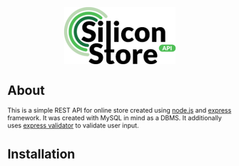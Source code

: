 <p align="center">
<img src="./logo.png" width="250px">
</p>

# About
This is a simple REST API for online store created using [node.js](https://nodejs.org) and [express](https://expressjs.com/) framework. It was created with MySQL in mind as a DBMS. It additionally uses [express validator](https://express-validator.github.io) to validate user input.
# Installation